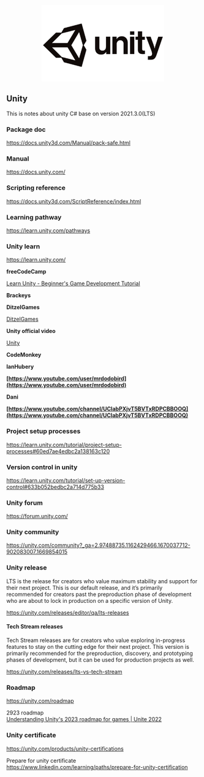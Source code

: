 <p align="center">
<img src="img/Unity-Logo.png" height="200px">
</p>

## Unity
This is notes about unity C# base on version 2021.3.0(LTS)

### Package doc
https://docs.unity3d.com/Manual/pack-safe.html

### Manual
https://docs.unity.com/

### Scripting reference
https://docs.unity3d.com/ScriptReference/index.html

### Learning pathway
https://learn.unity.com/pathways

### Unity learn
https://learn.unity.com/

**freeCodeCamp**

[Learn Unity - Beginner's Game Development Tutorial](https://youtu.be/gB1F9G0JXOo) 

**Brackeys**

[](https://www.youtube.com/c/Brackeys)

**DitzelGames**

[DitzelGames](https://www.youtube.com/c/DitzelGames)

**Unity official video**

[Unity](https://www.youtube.com/user/Unity3D)

**CodeMonkey**

[](https://www.youtube.com/channel/UCFK6NCbuCIVzA6Yj1G_ZqCg)

**lanHubery**

**[https://www.youtube.com/user/mrdodobird](https://www.youtube.com/user/mrdodobird)**

**Dani**

**[https://www.youtube.com/channel/UCIabPXjvT5BVTxRDPCBBOOQ](https://www.youtube.com/channel/UCIabPXjvT5BVTxRDPCBBOOQ)**

### Project setup processes
https://learn.unity.com/tutorial/project-setup-processes#60ed7ae4edbc2a138163c120

### Version control in unity
https://learn.unity.com/tutorial/set-up-version-control#633b052bedbc2a714d775b33

### Unity forum
https://forum.unity.com/

### Unity community
https://unity.com/community?_ga=2.97488735.1162429466.1670037712-902083007.1669854015

### Unity release
LTS is the release for creators who value maximum stability and support for their next project. This is our default release, and it’s primarily recommended for creators past the preproduction phase of development who are about to lock in production on a specific version of Unity.

https://unity.com/releases/editor/qa/lts-releases

#### Tech Stream releases
Tech Stream releases are for creators who value exploring in-progress features to stay on the cutting edge for their next project. This version is primarily recommended for the preproduction, discovery, and prototyping phases of development, but it can be used for production projects as well.

https://unity.com/releases/lts-vs-tech-stream

### Roadmap
https://unity.com/roadmap

2923 roadmap \
[Understanding Unity's 2023 roadmap for games | Unite 2022](https://youtu.be/a4spnCpE0RE)

### Unity certificate
https://unity.com/products/unity-certifications

Prepare for unity certificate \
https://www.linkedin.com/learning/paths/prepare-for-unity-certification

